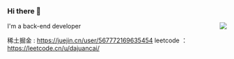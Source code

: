 ### Hi there 👋
<a href="https://passer-by.com/" target="_blank"><img align="right" src="https://github-readme-stats.vercel.app/api?username=azhangm&show_icons=true&count_private=false&theme=vue-dark" /></a>


I'm a back-end developer

稀土掘金 : https://juejin.cn/user/567772169635454
leetcode ： https://leetcode.cn/u/dajuancai/


<!--
**azhangm/azhangm** is a ✨ _special_ ✨ repository because its `README.md` (this file) appears on your GitHub profile.

Here are some ideas to get you started:

 🔭 中北大学大三在读学生 ...
 🌱 一名Java选手...
 👯 希望找到一个好的工作 ...
 🤔 可以加Q一起学啊 Q:742824624 ...
- 💬 Ask me about ...
- 📫 How to reach me: ...
- 😄 Pronouns: ...
- ⚡ Fun fact: ...
-->

